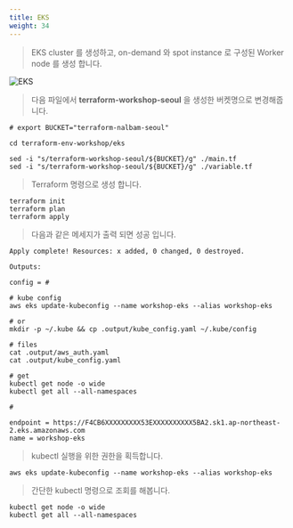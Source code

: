 ```yaml
---
title: EKS
weight: 34
---
```


> EKS cluster 를 생성하고, on-demand 와 spot instance 로 구성된 Worker node 를 생성 합니다.

![EKS](../../terraform/images/terraform_eks_ach.png)

> 다음 파일에서 **terraform-workshop-seoul** 을 생성한 버켓명으로 변경해줍니다.

```
# export BUCKET="terraform-nalbam-seoul"

cd terraform-env-workshop/eks

sed -i "s/terraform-workshop-seoul/${BUCKET}/g" ./main.tf
sed -i "s/terraform-workshop-seoul/${BUCKET}/g" ./variable.tf
```

> Terraform 명령으로 생성 합니다.

```
terraform init
terraform plan
terraform apply
```

> 다음과 같은 메세지가 출력 되면 성공 입니다.

```
Apply complete! Resources: x added, 0 changed, 0 destroyed.

Outputs:

config = #

# kube config
aws eks update-kubeconfig --name workshop-eks --alias workshop-eks

# or
mkdir -p ~/.kube && cp .output/kube_config.yaml ~/.kube/config

# files
cat .output/aws_auth.yaml
cat .output/kube_config.yaml

# get
kubectl get node -o wide
kubectl get all --all-namespaces

#

endpoint = https://F4CB6XXXXXXXXX53EXXXXXXXXXX5BA2.sk1.ap-northeast-2.eks.amazonaws.com
name = workshop-eks
```

> kubectl 실행을 위한 권한을 획득합니다.

```
aws eks update-kubeconfig --name workshop-eks --alias workshop-eks
```

> 간단한 kubectl 명령으로 조회를 해봅니다.

```
kubectl get node -o wide
kubectl get all --all-namespaces
```
